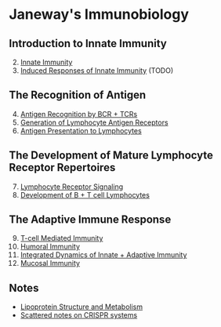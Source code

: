 Janeway's Immunobiology
===

## Introduction to Innate Immunity

2. [Innate Immunity](2_innate_immunity.md)
3. [Induced Responses of Innate Immunity]() (TODO)

## The Recognition of Antigen

4. [Antigen Recognition by BCR + TCRs](./4_antigen_recognition_by_lymphocytes.md)
5. [Generation of Lymphocyte Antigen Receptors](./5_generation_of_antigen_receptors.md)
6. [Antigen Presentation to Lymphocytes](./6_antigen_presentation.md)

## The Development of Mature Lymphocyte Receptor Repertoires

7. [Lymphocyte Receptor Signaling](7_lymphocyte_receptor_signaling.md)
8. [Development of B + T cell Lymphocytes](8_b_t_cell_development.md)

## The Adaptive Immune Response

9. [T-cell Mediated Immunity](9_t_cell_mediated_immunity.md)
10. [Humoral Immunity](./10_humoral_immune_response.md)
11. [Integrated Dynamics of Innate + Adaptive Immunity](./11_innate_adaptive_integration.md)
12. [Mucosal Immunity](./12_mucosal_immune_system.md)

##

## Notes

- [Lipoprotein Structure and Metabolism](./lipoproteins.md)
- [Scattered notes on CRISPR systems](./crispr.md)
